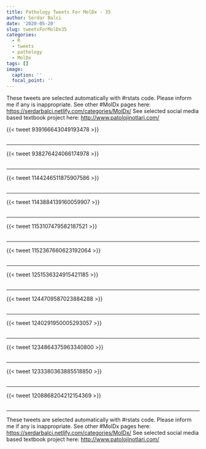 ```yaml
---
title: Pathology Tweets For MolDx - 35
author: Serdar Balci
date: '2020-05-20'
slug: tweetsForMolDx35
categories:
  - R
  - tweets
  - pathology
  - MolDx
tags: []
image:
  caption: ''
  focal_point: ''
---
```



These tweets are selected automatically with #rstats code. Please inform me if any is inappropriate.
See other #MolDx pages here: https://serdarbalci.netlify.com/categories/MolDx/ 
See selected social media based textbook project here: http://www.patolojinotlari.com/

{{< tweet 939166643049193478 >}}
<br>
<br>
<hr>
{{< tweet 938276424066174978 >}}
<br>
<br>
<hr>
{{< tweet 1144246511875907586 >}}
<br>
<br>
<hr>
{{< tweet 1143884139160059907 >}}
<br>
<br>
<hr>
{{< tweet 1153107479582187521 >}}
<br>
<br>
<hr>
{{< tweet 1152367660623192064 >}}
<br>
<br>
<hr>
{{< tweet 1251536324915421185 >}}
<br>
<br>
<hr>
{{< tweet 1244709587023884288 >}}
<br>
<br>
<hr>
{{< tweet 1240291950005293057 >}}
<br>
<br>
<hr>
{{< tweet 1234864375963340800 >}}
<br>
<br>
<hr>
{{< tweet 1233380363885518850 >}}
<br>
<br>
<hr>
{{< tweet 1208868204212154369 >}}
<br>
<br>
<hr>


These tweets are selected automatically with #rstats code. Please inform me if any is inappropriate.
See other #MolDx pages here: https://serdarbalci.netlify.com/categories/MolDx/ 
See selected social media based textbook project here: http://www.patolojinotlari.com/
